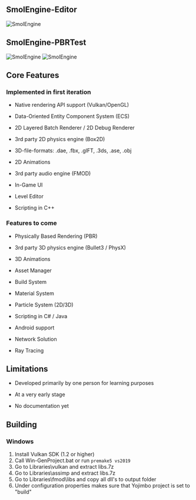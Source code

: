 ## SmolEngine-Editor

![SmolEngine](https://i.imgur.com/ziZbEl0.png)

## SmolEngine-PBRTest
![SmolEngine](https://i.imgur.com/iz1qtff.png)
![SmolEngine](https://i.imgur.com/XzbXol6.png)

## Core Features

### Implemented in first iteration

- Native rendering API support (Vulkan/OpenGL)

- Data-Oriented Entity Component System (ECS)

- 2D Layered Batch Renderer / 2D Debug Renderer

- 3rd party 2D physics engine (Box2D)

- 3D-file-formats: .dae, .fbx, .glFT, .3ds, .ase, .obj

- 2D Animations

- 3rd party audio engine (FMOD)

- In-Game UI

- Level Editor

- Scripting in C++

### Features to come

- Physically Based Rendering (PBR)

- 3rd party 3D physics engine (Bullet3 / PhysX)

- 3D Animations

- Asset Manager

- Build System

- Material System

- Particle System (2D/3D)

- Scripting in C# / Java

- Android support

- Network Solution

- Ray Tracing

## Limitations

- Developed primarily by one person for learning purposes

- At a very early stage

- No documentation yet

## Building
### Windows
1. Install Vulkan SDK (1.2 or higher)
2. Call Win-GenProject.bat or run ```premake5 vs2019```
3. Go to Libraries\vulkan and extract libs.7z
4. Go to Libraries\assimp and extract libs.7z
5. Go to Libraries\fmod\libs and copy all dll's to output folder
6. Under configuration properties makes sure that Yojimbo project is set to "build"
